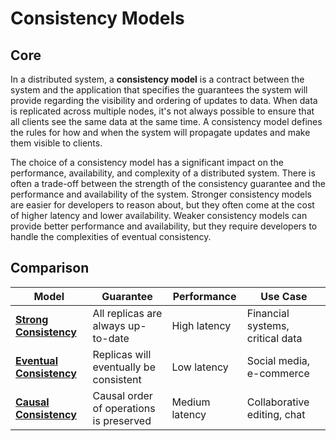 # Consistency Models

## Core

In a distributed system, a **consistency model** is a contract between the system and the application that specifies the guarantees the system will provide regarding the visibility and ordering of updates to data. When data is replicated across multiple nodes, it's not always possible to ensure that all clients see the same data at the same time. A consistency model defines the rules for how and when the system will propagate updates and make them visible to clients.

The choice of a consistency model has a significant impact on the performance, availability, and complexity of a distributed system. There is often a trade-off between the strength of the consistency guarantee and the performance and availability of the system. Stronger consistency models are easier for developers to reason about, but they often come at the cost of higher latency and lower availability. Weaker consistency models can provide better performance and availability, but they require developers to handle the complexities of eventual consistency.

## Comparison

| Model | Guarantee | Performance | Use Case |
|---|---|---|---|
| **[Strong Consistency](./strong-consistency)** | All replicas are always up-to-date | High latency | Financial systems, critical data |
| **[Eventual Consistency](./eventual-consistency)** | Replicas will eventually be consistent | Low latency | Social media, e-commerce |
| **[Causal Consistency](./causal-consistency)** | Causal order of operations is preserved | Medium latency | Collaborative editing, chat |